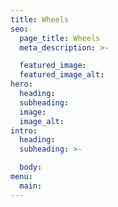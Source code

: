 ```yaml
---
title: Wheels
seo:
  page_title: Wheels
  meta_description: >-

  featured_image:
  featured_image_alt:
hero:
  heading:
  subheading:
  image:
  image_alt:
intro:
  heading:
  subheading: >-

  body:
menu:
  main:
---
```

